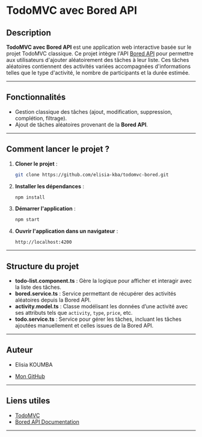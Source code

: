 # **TodoMVC avec Bored API**

## Description
**TodoMVC avec Bored API** est une application web interactive basée sur le projet TodoMVC classique. Ce projet intègre l'API [Bored API](https://bored-api.appbrewery.com/) pour permettre aux utilisateurs d'ajouter aléatoirement des tâches à leur liste. Ces tâches aléatoires contiennent des activités variées accompagnées d'informations telles que le type d'activité, le nombre de participants et la durée estimée.

---

## Fonctionnalités

- Gestion classique des tâches (ajout, modification, suppression, complétion, filtrage).
- Ajout de tâches aléatoires provenant de la **Bored API**.

---

## Comment lancer le projet ?

1. **Cloner le projet** :
   ```bash
   git clone https://github.com/elisia-kba/todomvc-bored.git
   ```

2. **Installer les dépendances** :
   ```bash
   npm install
   ```

3. **Démarrer l'application** :
   ```bash
   npm start
   ```

4. **Ouvrir l'application dans un navigateur** :
   ```
   http://localhost:4200
   ```

---

## Structure du projet

- **todo-list.component.ts** : Gère la logique pour afficher et interagir avec la liste des tâches.
- **bored.service.ts** : Service permettant de récupérer des activités aléatoires depuis la Bored API.
- **activity.model.ts** : Classe modélisant les données d’une activité avec ses attributs tels que `activity`, `type`, `price`, etc.
- **todo.service.ts** : Service pour gérer les tâches, incluant les tâches ajoutées manuellement et celles issues de la Bored API.

---

## Auteur

- Elisia KOUMBA

- [Mon GitHub](https://github.com/elisia-kba)

---

## Liens utiles

- [TodoMVC](https://todomvc.com/)
- [Bored API Documentation](https://bored-api.appbrewery.com/)

---


